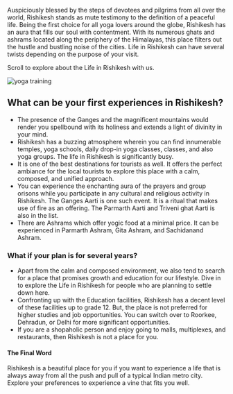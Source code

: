 Auspiciously blessed by the steps of devotees and pilgrims from all over the world, Rishikesh stands as mute testimony to the definition of a peaceful life. Being the first choice for all yoga lovers around the globe, Rishikesh has an aura that fills our soul with contentment. With its numerous ghats and ashrams located along the periphery of the Himalayas, this place filters out the hustle and bustling noise of the cities. Life in Rishikesh can have several twists depending on the purpose of your visit.
<p>Scroll to explore about the Life in Rishikesh with us.</p>
<img src="https://rishikeshvinyasayogaschool.com/wp-content/uploads/2018/12/300.jpg" alt="yoga training"></img>
<h2>What can be your first experiences in Rishikesh?</h2>
<ul>
<li>The presence of the Ganges and the magnificent mountains would render you spellbound with its holiness and extends a light of divinity in your mind.</li>
<li>Rishikesh has a buzzing atmosphere wherein you can find innumerable temples, yoga schools, daily drop-in yoga classes, <a href="https://rishikeshvinyasayogaschool.com/"yoga training></a> classes, and also yoga groups. The life in Rishikesh is significantly busy.</li>
<li>It is one of the best destinations for tourists as well. It offers the perfect ambiance for the local tourists to explore this place with a calm, composed, and unified approach.</li>
<li>You can experience the enchanting aura of the prayers and group orisons while you participate in any cultural and religious activity in Rishikesh. The Ganges Aarti is one such event. It is a ritual that makes use of fire as an offering. The Parmarth Aarti and Triveni ghat Aarti is also in the list.</li> 
<li>There are Ashrams which offer yogic food at a minimal price. It can be experienced in Parmarth Ashram, Gita Ashram, and Sachidanand Ashram.</li></ul>
<h3>What if your plan is for several years?</h3>
<ul>
<li>Apart from the calm and composed environment, we also tend to search for a place that promises growth and education for our lifestyle. Dive in to explore the Life in Rishikesh for people who are planning to settle down here.</li>
<li>Confronting up with the Education facilities, Rishikesh has a decent level of these facilities up to grade 12. But, the place is not preferred for higher studies and job opportunities. You can switch over to Roorkee, Dehradun, or Delhi for more significant opportunities.</li>
<li>If you are a shopaholic person and enjoy going to malls, multiplexes, and restaurants, then Rishikesh is not a place for you.</li></ul>
<h4>The Final Word</h4>
<p>Rishikesh is a beautiful place for you if you want to experience a life that is always away from all the push and pull of a typical Indian metro city. Explore your preferences to experience a vine that fits you well.</p>
